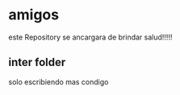 # amigos

este Repository se ancargara de brindar salud!!!!!

## inter folder

solo escribiendo mas condigo
